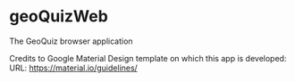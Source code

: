 # geoQuizWeb
The GeoQuiz browser application

Credits to Google Material Design template on which this app is developed: URL: https://material.io/guidelines/
